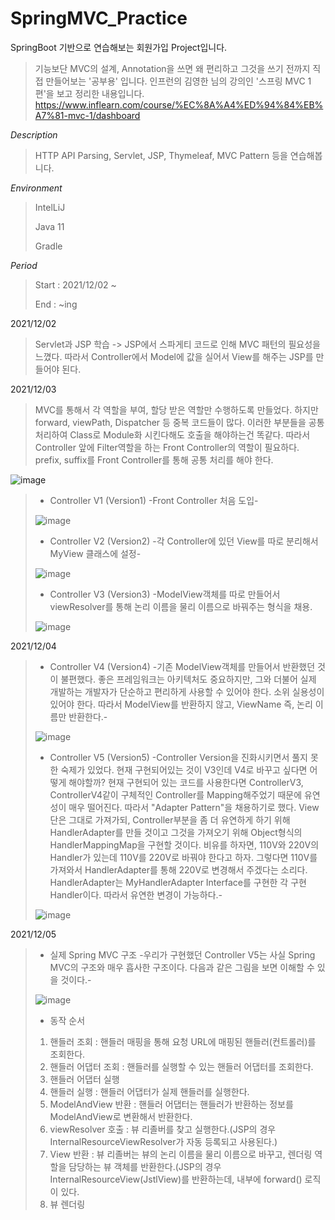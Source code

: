 # SpringMVC_Practice

SpringBoot 기반으로 연습해보는 회원가입 Project입니다.
> 기능보단 MVC의 설계, Annotation을 쓰면 왜 편리하고 그것을 쓰기 전까지 직접 만들어보는 '공부용' 입니다.
> 인프런의 김영한 님의 강의인 '스프링 MVC 1편'을 보고 정리한 내용입니다.
> https://www.inflearn.com/course/%EC%8A%A4%ED%94%84%EB%A7%81-mvc-1/dashboard

*Description*

> HTTP API Parsing, Servlet, JSP, Thymeleaf, MVC Pattern 등을 연습해봅니다.

*Environment*

> IntelLiJ
> 
> Java 11
> 
> Gradle

*Period*

> Start : 2021/12/02 ~
> 
> End : ~ing

2021/12/02
> Servlet과 JSP 학습 -> JSP에서 스파게티 코드로 인해 MVC 패턴의 필요성을 느꼈다. 따라서 Controller에서 Model에 값을 실어서 View를 해주는 JSP를 만들어야 된다.
>
2021/12/03
> MVC를 통해서 각 역할을 부여, 할당 받은 역할만 수행하도록 만들었다. 하지만 forward, viewPath, Dispatcher 등 중복 코드들이 많다. 이러한 부분들을 공통 처리하여 Class로 Module화 시킨다해도 호출을 해야하는건 똑같다. 따라서 Controller 앞에 Filter역할을 하는 Front Controller의 역할이 필요하다. prefix, suffix를 Front Controller를 통해 공통 처리를 해야 한다.
> 
![image](https://user-images.githubusercontent.com/69206748/144590143-36c9faae-bfc3-4688-a315-77f78d77ed5a.png)
>
> * Controller V1 (Version1) -Front Controller 처음 도입-
>
> ![image](https://user-images.githubusercontent.com/69206748/144594981-ee47c4ee-fb6d-48fd-b53d-9d177e4bda6d.png)
>
>
> * Controller V2 (Version2) -각 Controller에 있던 View를 따로 분리해서 MyView 클래스에 설정-
>
> ![image](https://user-images.githubusercontent.com/69206748/144595087-4267fdd6-a1be-4600-b68d-230309eab06c.png)
>
>
> * Controller V3 (Version3) -ModelView객체를 따로 만들어서 viewResolver를 통해 논리 이름을 물리 이름으로 바꿔주는 형식을 채용.
> 
> ![image](https://user-images.githubusercontent.com/69206748/144620818-052e13a0-3149-4aa0-afde-46b87c513450.png)
>
2021/12/04
> * Controller V4 (Version4) -기존 ModelView객체를 만들어서 반환했던 것이 불편했다. 좋은 프레임워크는 아키텍처도 중요하지만, 그와 더불어 실제 개발하는 개발자가 단순하고 편리하게 사용할 수 있어야 한다. 소위 실용성이 있어야 한다. 따라서 ModelView를 반환하지 않고, ViewName 즉, 논리 이름만 반환한다.-
> 
> ![image](https://user-images.githubusercontent.com/69206748/144702739-577e7703-5f1d-4033-b3ea-09d3cab601e7.png)
>
>
> * Controller V5 (Version5) -Controller Version을 진화시키면서 풀지 못한 숙제가 있었다. 현재 구현되어있는 것이 V3인데 V4로 바꾸고 싶다면 어떻게 해야할까? 현재 구현되어 있는 코드를 사용한다면 ControllerV3, ControllerV4같이 구체적인 Controller를 Mapping해주었기 때문에 유연성이 매우 떨어진다. 따라서 "Adapter Pattern"을 채용하기로 했다. View단은 그대로 가져가되, Controller부분을 좀 더 유연하게 하기 위해 HandlerAdapter를 만들 것이고 그것을 가져오기 위해 Object형식의 HandlerMappingMap을 구현할 것이다. 비유를 하자면, 110V와 220V의 Handler가 있는데 110V를 220V로 바꿔야 한다고 하자. 그렇다면 110V를 가져와서 HandlerAdapter를 통해 220V로 변경해서 주겠다는 소리다. HandlerAdapter는 MyHandlerAdapter Interface를 구현한 각 구현 Handler이다. 따라서 유연한 변경이 가능하다.-
>
> ![image](https://user-images.githubusercontent.com/69206748/144705864-d319d58e-258e-4508-b8b1-62c1c95b3d38.png)
>
2021/12/05
> * 실제 Spring MVC 구조 -우리가 구현했던 Controller V5는 사실 Spring MVC의 구조와 매우 흡사한 구조이다. 다음과 같은 그림을 보면 이해할 수 있을 것이다.-
>
> ![image](https://user-images.githubusercontent.com/69206748/144743951-a9aa0e40-e115-4598-9d6f-885a1cb4b262.png)
>
> * 동작 순서
> 1. 핸들러 조회 : 핸들러 매핑을 통해 요청 URL에 매핑된 핸들러(컨트롤러)를 조회한다.
> 2. 핸들러 어댑터 조회 : 핸들러를 실행할 수 있는 핸들러 어댑터를 조회한다.
> 3. 핸들러 어댑터 실행
> 4. 핸들러 실행 : 핸들러 어댑터가 실제 핸들러를 실행한다.
> 5. ModelAndView 반환 : 핸들러 어댑터는 핸들러가 반환하는 정보를 ModelAndView로 변환해서 반환한다.
> 6. viewResolver 호출 : 뷰 리졸버를 찾고 실행한다.(JSP의 경우 InternalResourceViewResolver가 자동 등록되고 사용된다.)
> 7. View 반환 : 뷰 리졸버는 뷰의 논리 이름을 물리 이름으로 바꾸고, 렌더링 역할을 담당하는 뷰 객체를 반환한다.(JSP의 경우 InternalResourceView(JstlView)를 반환하는데, 내부에 forward() 로직이 있다.
> 8. 뷰 렌더링
